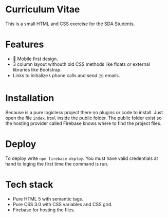 # Curriculum Vitae

This is a small HTML and CSS exercise for the SDA Students.

# Features

- 📱 Mobile first design.
- 3 column layout withouth old CSS methods like floats or external libraries like Bootstrap.
- Links to initialize 📞 phone calls and send ✉️ emails.

# Installation

Because is a pure logicless project there no plugins or code to install. Just open the file `index.html` inside the public folder. The public folder exist so the hosting provider called Firebase knows where to find the project files.

# Deploy

To deploy write `npm firebase deploy`. You must have valid credentials at hand to loging the first time the command is run.

# Tech stack

- Pure HTML 5 with semantic tags.
- Pure CSS 3.0 with CSS variables and CSS grid.
- Firebase for hosting the files.
